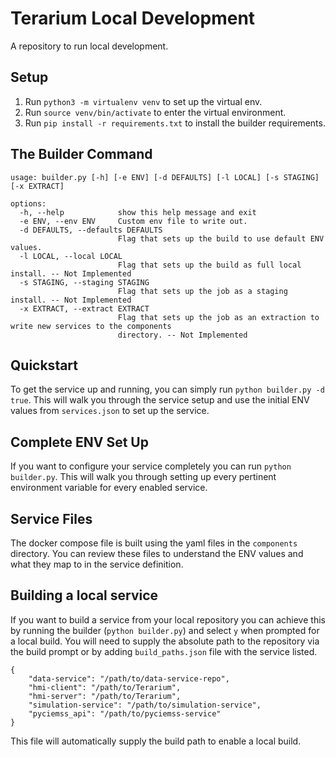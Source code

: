 # Terarium Local Development
A repository to run local development.

## Setup
1. Run `python3 -m virtualenv venv` to set up the virtual env.
2. Run `source venv/bin/activate` to enter the virtual environment.
3. Run `pip install -r requirements.txt` to install the builder requirements.


## The Builder Command
```
usage: builder.py [-h] [-e ENV] [-d DEFAULTS] [-l LOCAL] [-s STAGING] [-x EXTRACT]

options:
  -h, --help            show this help message and exit
  -e ENV, --env ENV     Custom env file to write out.
  -d DEFAULTS, --defaults DEFAULTS
                        Flag that sets up the build to use default ENV values.
  -l LOCAL, --local LOCAL
                        Flag that sets up the build as full local install. -- Not Implemented
  -s STAGING, --staging STAGING
                        Flag that sets up the job as a staging install. -- Not Implemented
  -x EXTRACT, --extract EXTRACT
                        Flag that sets up the job as an extraction to write new services to the components
                        directory. -- Not Implemented
```

## Quickstart
To get the service up and running, you can simply run `python builder.py -d true`.  This will walk you through
the service setup and use the initial ENV values from `services.json` to set up the service.

## Complete ENV Set Up
If you want to configure your service completely you can run `python builder.py`.  This will walk you through
setting up every pertinent environment variable for every enabled service.

## Service Files
The docker compose file is built using the yaml files in the `components` directory.  You can review these files
to understand the ENV values and what they map to in the service definition.

## Building a local service
If you want to build a service from your local repository you can achieve this by running the builder 
(`python builder.py`) and select `y` when prompted for a local build.  You will need to supply the 
absolute path to the repository via the build prompt or by adding `build_paths.json` file with the
service listed. 

    {
        "data-service": "/path/to/data-service-repo",
        "hmi-client": "/path/to/Terarium",
        "hmi-server": "/path/to/Terarium",
        "simulation-service": "/path/to/simulation-service",
        "pyciemss_api": "/path/to/pyciemss-service"
    }

This file will automatically supply the build path to enable a local build.
